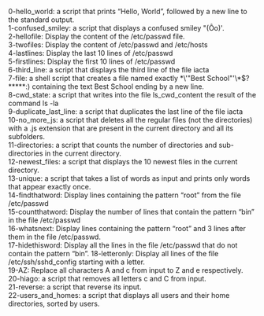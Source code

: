 0-hello_world: a script that prints “Hello, World”, followed by a new line to the standard output.  
1-confused_smiley: a script that displays a confused smiley "(Ôo)'.  
2-hellofile: Display the content of the /etc/passwd file.  
3-twofiles: Display the content of /etc/passwd and /etc/hosts  
4-lastlines: Display the last 10 lines of /etc/passwd  
5-firstlines: Display the first 10 lines of /etc/passwd  
6-third_line: a script that displays the third line of the file iacta  
7-file: a shell script that creates a file named exactly \*\\'"Best School"\'\\*$\?\*\*\*\*\*:) containing the text Best School ending by a new line.  
8-cwd_state: a script that writes into the file ls_cwd_content the result of the command ls -la  
9-duplicate_last_line: a script that duplicates the last line of the file iacta  
10-no_more_js: a script that deletes all the regular files (not the directories) with a .js extension that are present in the current directory and all its subfolders.  
11-directories: a script that counts the number of directories and sub-directories in the current directory.  
12-newest_files: a script that displays the 10 newest files in the current directory.  
13-unique: a script that takes a list of words as input and prints only words that appear exactly once.  
14-findthatword: Display lines containing the pattern “root” from the file /etc/passwd  
15-countthatword: Display the number of lines that contain the pattern “bin” in the file /etc/passwd  
16-whatsnext: Display lines containing the pattern “root” and 3 lines after them in the file /etc/passwd.  
17-hidethisword: Display all the lines in the file /etc/passwd that do not contain the pattern “bin”.
18-letteronly: Display all lines of the file /etc/ssh/sshd_config starting with a letter.  
19-AZ: Replace all characters A and c from input to Z and e respectively.  
20-hiago: a script that removes all letters c and C from input.  
21-reverse: a script that reverse its input.  
22-users_and_homes: a script that displays all users and their home directories, sorted by users.
